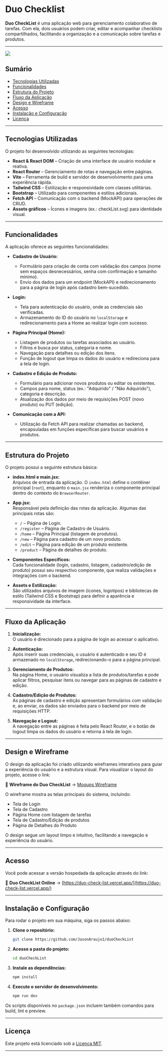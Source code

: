 # Duo Checklist


**Duo CheckList** é uma aplicação web para gerenciamento colaborativo de tarefas. Com ela, dois usuários podem criar, editar e acompanhar checklists compartilhados, facilitando a organização e a comunicação sobre tarefas e produtos.

---
<img src="./duoCheckList/src/assets/print.PNG"/>
 



## Sumário  

- [Tecnologias Utilizadas](#tecnologias-utilizadas)  
- [Funcionalidades](#funcionalidades)  
- [Estrutura do Projeto](#estrutura-do-projeto)  
- [Fluxo da Aplicação](#fluxo-da-aplicação)  
- [Design e Wireframe](#design-e-wireframe)  
- [Acesso](#acesso)  
- [Instalação e Configuração](#instalação-e-configuração)  
- [Licença](#licença)  

---

## Tecnologias Utilizadas  

O projeto foi desenvolvido utilizando as seguintes tecnologias:  

- **React & React DOM** – Criação de uma interface de usuário modular e reativa.  
- **React Router** – Gerenciamento de rotas e navegação entre páginas.  
- **Vite** – Ferramenta de build e servidor de desenvolvimento para uma experiência rápida.  
- **Tailwind CSS** – Estilização e responsividade com classes utilitárias.  
- **Bootstrap** – Utilizado para componentes e estilos adicionais.  
- **Fetch API** – Comunicação com o backend (MockAPI) para operações de CRUD.  
- **Assets gráficos** – Ícones e imagens (ex.: checkList.svg) para identidade visual.  

---

## Funcionalidades  

A aplicação oferece as seguintes funcionalidades:  

- **Cadastro de Usuário:**  
  - Formulário para criação de conta com validação dos campos (nome sem espaços desnecessários, senha com confirmação e tamanho mínimo).  
  - Envio dos dados para um endpoint (MockAPI) e redirecionamento para a página de login após cadastro bem-sucedido.  

- **Login:**  
  - Tela para autenticação do usuário, onde as credenciais são verificadas.  
  - Armazenamento do ID do usuário no `localStorage` e redirecionamento para a Home ao realizar login com sucesso.  

- **Página Principal (Home):**  
  - Listagem de produtos ou tarefas associados ao usuário.  
  - Filtros e busca por status, categoria e nome.  
  - Navegação para detalhes ou edição dos itens.  
  - Função de logout que limpa os dados do usuário e redireciona para a tela de login.  

- **Cadastro e Edição de Produto:**  
  - Formulário para adicionar novos produtos ou editar os existentes.  
  - Campos para nome, status (ex.: "Adquirido" / "Não Adquirido"), categoria e descrição.  
  - Atualização dos dados por meio de requisições POST (novo produto) ou PUT (edição).  

- **Comunicação com a API:**  
  - Utilização da Fetch API para realizar chamadas ao backend, encapsuladas em funções específicas para buscar usuários e produtos.  

---

## Estrutura do Projeto  

O projeto possui a seguinte estrutura básica:  

- **index.html e main.jsx:**  
  Arquivos de entrada da aplicação. O `index.html` define o contêiner principal (`root`), enquanto o `main.jsx` renderiza o componente principal dentro do contexto do `BrowserRouter`.  

- **App.jsx:**  
  Responsável pela definição das rotas da aplicação. Algumas das principais rotas são:  
  - `/` – Página de Login.  
  - `/register` – Página de Cadastro de Usuário.  
  - `/home` – Página Principal (listagem de produtos).  
  - `/new` – Página para cadastro de um novo produto.  
  - `/edit` – Página para edição de um produto existente.  
  - `/product` – Página de detalhes do produto.  

- **Componentes Específicos:**  
  Cada funcionalidade (login, cadastro, listagem, cadastro/edição de produto) possui seu respectivo componente, que realiza validações e integrações com o backend.  

- **Assets e Estilização:**  
  São utilizados arquivos de imagem (ícones, logotipos) e bibliotecas de estilo (Tailwind CSS e Bootstrap) para definir a aparência e responsividade da interface.  

---


## Fluxo da Aplicação  

1. **Inicialização:**  
   O usuário é direcionado para a página de login ao acessar o aplicativo.  

2. **Autenticação:**  
   Após inserir suas credenciais, o usuário é autenticado e seu ID é armazenado no `localStorage`, redirecionando-o para a página principal.  

3. **Gerenciamento de Produtos:**  
   Na página Home, o usuário visualiza a lista de produtos/tarefas e pode aplicar filtros, pesquisar itens ou navegar para as páginas de cadastro e edição.  

4. **Cadastro/Edição de Produtos:**  
   As páginas de cadastro e edição apresentam formulários com validação e, ao enviar, os dados são enviados para o backend por meio de requisições HTTP.  

5. **Navegação e Logout:**  
   A navegação entre as páginas é feita pelo React Router, e o botão de logout limpa os dados do usuário e retorna à tela de login.  

---

## Design e Wireframe  

O design da aplicação foi criado utilizando wireframes interativos para guiar a experiência do usuário e a estrutura visual. Para visualizar o layout do projeto, acesse o link:  

🔗 **Wireframe do Duo CheckList** → [Moqups Wireframe](https://app.moqups.com/0v1WYebsFY33kii807RmGZYuwhvWyEbs/view/page/a7bc758b4)  

O wireframe mostra as telas principais do sistema, incluindo:  

- Tela de Login  
- Tela de Cadastro  
- Página Home com listagem de tarefas  
- Tela de Cadastro/Edição de produtos  
- Página de Detalhes do Produto  

O design segue um layout limpo e intuitivo, facilitando a navegação e experiência do usuário.  

---

## Acesso  

Você pode acessar a versão hospedada da aplicação através do link:  

🔗 **Duo CheckList Online** → [https://duo-check-list.vercel.app/](https://duo-check-list.vercel.app/)  

---
## Instalação e Configuração  

Para rodar o projeto em sua máquina, siga os passos abaixo:  

1. **Clone o repositório:**  
   ```sh  
   git clone https://github.com/JasonAraujo1/duoCheckList  
   ```  

2. **Acesse a pasta do projeto:**  
   ```sh  
   cd duoCheckList  
   ```  

3. **Instale as dependências:**  
   ```sh  
   npm install  
   ```  

4. **Execute o servidor de desenvolvimento:**  
   ```sh  
   npm run dev  
   ```  

Os scripts disponíveis no `package.json` incluem também comandos para build, lint e preview.  

---

## Licença  

Este projeto está licenciado sob a [Licença MIT](LICENSE).  

---

